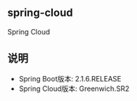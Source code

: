 ## spring-cloud

Spring Cloud

## 说明

* Spring Boot版本: 2.1.6.RELEASE
* Spring Cloud版本: Greenwich.SR2
